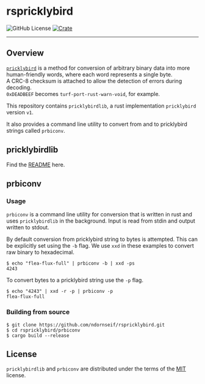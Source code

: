 # rspricklybird

![GitHub License](https://img.shields.io/github/license/ndornseif/rspricklybird)
[![Crate]][crates.io]

-----

## Overview
[`pricklybird`](https://github.com/ndornseif/pricklybird) is a method for conversion of 
arbitrary binary data into more human-friendly words, where each word represents a single byte.  
A CRC-8 checksum is attached to allow the detection of errors during decoding.  
`0xDEADBEEF` becomes `turf-port-rust-warn-void`, for example.  

This repository contains `pricklybirdlib`, a rust implementation `pricklybird` version `v1`.

It also provides a command line utility to convert from and to pricklybird strings called `prbiconv`. 

## pricklybirdlib

Find the [README](pricklybirdlib/README.md) here.

## prbiconv

### Usage

`prbiconv` is a command line utility for conversion that is written in rust and uses `pricklybirdlib` in the background. 
Input is read from stdin and output written to stdout.

By default conversion from pricklybird string to bytes is attempted.
This can be explicitly set using the `-b` flag.
We use `xxd` in these examples to convert raw binary to hexadecimal.

```console
$ echo "flea-flux-full" | prbiconv -b | xxd -ps
4243
```

To convert bytes to a pricklybird string use the `-p` flag.
```console
$ echo "4243" | xxd -r -p | prbiconv -p
flea-flux-full
```

### Building from source

```console
$ git clone https://github.com/ndornseif/rspricklybird.git
$ cd rspricklybird/prbiconv
$ cargo build --release
```

## License

`pricklybirdlib` and `prbiconv` are distributed under the terms of the [MIT](https://spdx.org/licenses/MIT.html) license.

[crates.io]: https://crates.io/crates/pricklybirdlib
[Crate]: https://img.shields.io/crates/v/pricklybirdlib